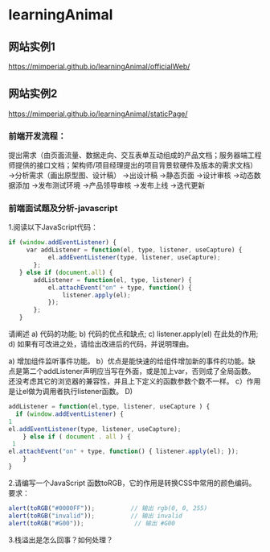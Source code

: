 # learningAnimal

## 网站实例1
https://mimperial.github.io/learningAnimal/officialWeb/

## 网站实例2

https://mimperial.github.io/learningAnimal/staticPage/

### 前端开发流程：
提出需求（由页面流量、数据走向、交互表单互动组成的产品文档；服务器端工程师提供的接口文档；架构师/项目经理提出的项目背景软硬件及版本的需求文档）
->分析需求（画出原型图、设计稿）
->出设计稿
->静态页面
->设计审核
->动态数据添加
->发布测试环境
->产品领导审核
->发布上线
->迭代更新

### 前端面试题及分析-javascript

1.阅读以下JavaScript代码：

```javascript
if (window.addEventListener) {
     var addListener = function(el, type, listener, useCapture) {
           el.addEventListener(type, listener, useCapture);
       };
   } else if (document.all) {
       addListener = function(el, type, listener) {
           el.attachEvent("on" + type, function() {
               listener.apply(el);
           });
       };
   }
   ```

请阐述 a) 代码的功能; b) 代码的优点和缺点; c) listener.apply(el) 在此处的作用; d) 如果有可改进之处，请给出改进后的代码，并说明理由。


a) 增加组件监听事件功能。
b）优点是能快速的给组件增加新的事件的功能。缺点是第二个addListener声明应当写在外面，或是加上var，否则成了全局函数。还没考虑其它的浏览器的兼容性，并且上下定义的函数参数个数不一样。
c）作用是让el做为调用者执行listener函数。
D) 
```javascript
addListener = function(el,type, listener, useCapture ) {
  if (window.addEventListener) {
1
el.addEventListener(type, listener, useCapture);
    } else if ( document . all ) {
 1
el.attachEvent("on" + type, function() { listener.apply(el); });
    }  
}
```
2.请编写一个JavaScript 函数toRGB，它的作用是转换CSS中常用的颜色编码。 要求：
```javascript
alert(toRGB("#0000FF"));          // 输出 rgb(0, 0, 255)
alert(toRGB("invalid"));          // 输出 invalid
alert(toRGB("#G00"));              // 输出 #G00
```
3.栈溢出是怎么回事？如何处理？
